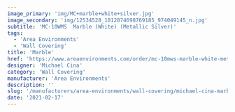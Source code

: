 ```yaml
---
image_primary: 'img/MC+marble+white+silver.jpg'
image_secondary: 'img/12534528_1012874698769185_974049145_n.jpg'
subtitle: 'MC-10WMS  Marble (White) (Metallic Silver)'
tags:
  - 'Area Environments'
  - 'Wall Covering'
title: 'Marble'
href: 'https://www.areaenvironments.com/order/mc-10mws-marble-white-metallic-silver'
designer: 'Michael Cina'
category: 'Wall Covering'
manufacturer: 'Area Environments'
description: ''
slug: '/manufacturers/area-environments/wall-covering/michael-cina-marble'
date: '2021-02-17'
---
```


